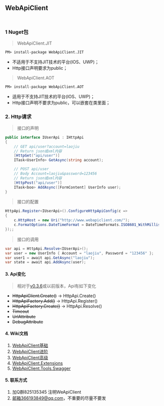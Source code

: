 ## WebApiClient 　　　　　　　　　　　　　　　　　　　
### 1 Nuget包

> WebApiClient.JIT

    PM> install-package WebApiClient.JIT
* 不适用于不支持JIT技术的平台(IOS、UWP)；
* Http接口声明要求为public；


> WebApiClient.AOT

    PM> install-package WebApiClient.AOT
* 适用于不支持JIT技术的平台(IOS、UWP)；
* Http接口声明不要求为public，可以嵌套在类里面；


### 2. Http请求
> 接口的声明

```c#
public interface IUserApi : IHttpApi
{
    // GET api/user?account=laojiu
    // Return json或xml内容
    [HttpGet("api/user")]
    ITask<UserInfo> GetAsync(string account);

    // POST api/user  
    // Body Account=laojiu&password=123456
    // Return json或xml内容
    [HttpPost("api/user")]
    ITask<boo> AddAsync([FormContent] UserInfo user);
}
```
 
> 接口的配置

```c#
HttpApi.Register<IUserApi>().ConfigureHttpApiConfig(c =>
{
    c.HttpHost = new Uri("http://www.webapiclient.com/");
    c.FormatOptions.DateTimeFormat = DateTimeFormats.ISO8601_WithMillisecond;
});;
```

> 接口的调用

```c#
var api = HttpApi.Resolve<IUserApi>();
var user = new UserInfo { Account = "laojiu", Password = "123456" }; 
var user1 = await api.GetAsync("laojiu");
var state = await api.AddAsync(user);
``` 

#### 3. Api变化
> 相对于[v0.3.6](https://github.com/dotnetcore/WebApiClient/tree/v0.3.6)或以前版本，Api有如下变化 

* ~~HttpApiClient.Create()~~ -> HttpApi.Create()
* ~~HttpApiFactory.Add()~~ -> HttpApi.Register()
* ~~HttpApiFactory.Create()~~ -> HttpApi.Resolve()
* ~~Timeout~~
* ~~UrlAttribute~~
* ~~DebugAttribute~~

#### 4. Wiki文档
1. [WebApiClient基础](https://github.com/xljiulang/WebApiClient/wiki/WebApiClient%E5%9F%BA%E7%A1%80)
2. [WebApiClient进阶](https://github.com/dotnetcore/WebApiClient/wiki/WebApiClient%E8%BF%9B%E9%98%B6)
3. [WebApiClient高级](https://github.com/xljiulang/WebApiClient/wiki/WebApiClient%E9%AB%98%E7%BA%A7)
4. [WebApiClient.Extensions](https://github.com/xljiulang/WebApiClient.Extensions)
5. [WebApiClient.Tools.Swagger](https://github.com/xljiulang/WebApiClient.Tools)

#### 5. 联系方式
1. 加Q群825135345 注明WeApiClient
2. 邮箱366193849@qq.com，不重要的尽量不要发

